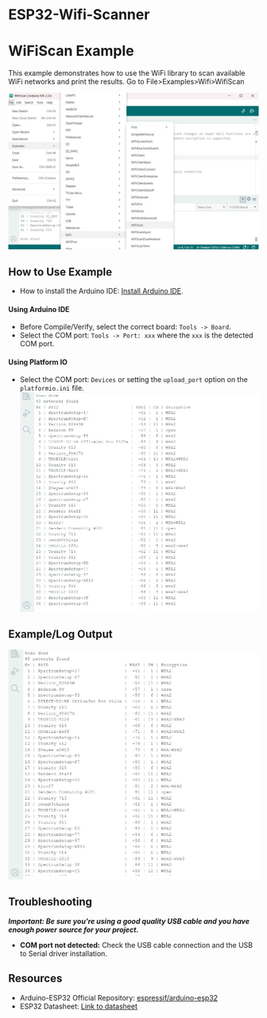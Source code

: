 # ESP32-Wifi-Scanner
# WiFiScan Example
This example demonstrates how to use the WiFi library to scan available WiFi networks and print the results.
Go to File>Examples>Wifi>WifiScan

![](Wifi1.jpg)
## How to Use Example

* How to install the Arduino IDE: [Install Arduino IDE](https://github.com/espressif/arduino-esp32/tree/master/docs/arduino-ide).

#### Using Arduino IDE

* Before Compile/Verify, select the correct board: `Tools -> Board`.
* Select the COM port: `Tools -> Port: xxx` where the `xxx` is the detected COM port.

#### Using Platform IO

* Select the COM port: `Devices` or setting the `upload_port` option on the `platformio.ini` file.
![](Wifi3.jpg)
## Example/Log Output
![](Wifi3.jpg)
## Troubleshooting

***Important: Be sure you're using a good quality USB cable and you have enough power source for your project.***
* **COM port not detected:** Check the USB cable connection and the USB to Serial driver installation.

## Resources

* Arduino-ESP32 Official Repository: [espressif/arduino-esp32](https://github.com/espressif/arduino-esp32)
* ESP32 Datasheet: [Link to datasheet](https://www.espressif.com/sites/default/files/documentation/esp32_datasheet_en.pdf)
